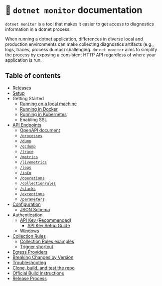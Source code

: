 # 📖 `dotnet monitor` documentation

`dotnet monitor` is a tool that makes it easier to get access to diagnostics information in a dotnet process.

When running a dotnet application, differences in diverse local and production environments can make collecting diagnostics artifacts (e.g., logs, traces, process dumps) challenging. `dotnet monitor` aims to simplify the process by exposing a consistent HTTP API regardless of where your application is run.

## Table of contents

- [Releases](./releases.md)
- [Setup](./setup.md)
- Getting Started
    - [Running on a local machine](./localmachine.md)
    - [Running in Docker](./docker.md)
    - [Running in Kubernetes](./kubernetes.md)
    - Enabling SSL
- [API Endpoints](./api/README.md)
    - [OpenAPI document](./openapi.md)
    - [`/processes`](./api/processes.md)
    - [`/dump`](./api/dump.md)
    - [`/gcdump`](./api/gcdump.md)
    - [`/trace`](./api/trace.md)
    - [`/metrics`](./api/metrics.md)
    - [`/livemetrics`](./api/livemetrics.md)
    - [`/logs`](./api/logs.md)
    - [`/info`](./api/info.md)
    - [`/operations`](./api/operations.md)
    - [`/collectionrules`](./api/collectionrules.md)
    - [`/stacks`](./api/stacks.md)
    - [`/exceptions`](./api/exceptions.md)
    - [`/parameters`](./api/parameters.md)
- [Configuration](./configuration/README.md)
    - [JSON Schema](./schema.json)
- [Authentication](./authentication.md)
    - [API Key (Recommended)](./authentication.md#api-key-authentication)
      - [API Key Setup Guide](./api-key-setup.md)
    - [Windows](./authentication.md#windows-authentication)
- [Collection Rules](./collectionrules/collectionrules.md)
    - [Collection Rules examples](./collectionrules/collectionruleexamples.md)
    - [Trigger shortcut](./collectionrules/triggershortcuts.md)
- [Egress Providers](./egress.md)
- [Breaking Changes by Version](./compatibility/README.md)
- [Troubleshooting](./troubleshooting.md)
- [Clone, build, and test the repo](./building.md)
- [Official Build Instructions](./official-build-instructions.md)
- [Release Process](./release-process.md)
